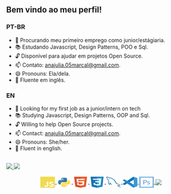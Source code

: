 ## **Bem vindo ao meu perfil!**

 ###  PT-BR
- 🔎 Procurando meu primeiro emprego como junior/estágiaria.
- 📚 Estudando Javascript, Design Patterns, POO e Sql.
- 🔓 Disponível para ajudar em projetos Open Source.
- 📫 Contato: anajulia.05marcal@gmail.com.
- 😄 Pronouns: Ela/dela.
- 📖 Fluente em inglês.

 ###  EN
- 🔎 Looking for my first job as a junior/intern on tech
- 📚 Studying Javascript, Design Patterns, OOP and Sql.
- 🔓 Willing to help Open Source projects.
- 📫 Contact: anajulia.05marcal@gmail.com.
- 😄 Pronouns: She/her.
- 📖 Fluent in english.

<br>

<div style = "display: flex" align-items: "center" justify-content: "center">
  <a href="https://github.com/Julia-Marcal">
  <img height="160em" src="https://github-readme-stats.vercel.app/api?username=Julia-Marcal&show_icons=true&theme=github_dark&include_all_commits=true&count_private=true"/>
  <img height="160em" src="https://github-readme-stats.vercel.app/api/top-langs/?username=Julia-Marcal&layout=compact&langs_count=7&theme=github_dark"/>
</div>

<div style="display: block" align="center"><br>
  <img align="center" alt="Julia-Js" height="30" width="40" src="https://raw.githubusercontent.com/devicons/devicon/master/icons/javascript/javascript-plain.svg">
  <img align="center" alt="Julia-Python" height="30" width="40" src="https://raw.githubusercontent.com/devicons/devicon/master/icons/python/python-original.svg">
  <img align="center" alt="Julia-HTML" height="30" width="40" src="https://raw.githubusercontent.com/devicons/devicon/master/icons/html5/html5-original.svg">
  <img align="center" alt="Julia-CSS" height="30" width="40" src="https://raw.githubusercontent.com/devicons/devicon/master/icons/css3/css3-original.svg">
  <img align="center" alt="Julia-MYSQL" height="30" width="40" src="https://raw.githubusercontent.com/devicons/devicon/master/icons/mysql/mysql-original.svg">
  <img align="center" alt="Julia-VSCODE" height="30" width="40" src="https://raw.githubusercontent.com/devicons/devicon/master/icons/vscode/vscode-original.svg">
  <img align="center" alt="Julia-PHOTOSHOP" height="30" width="40" src="https://raw.githubusercontent.com/devicons/devicon/master/icons/photoshop/photoshop-line.svg">
   <a href = "mailto:anajulia.05marcali@gmail.com"><img align="center" src="https://img.shields.io/badge/Gmail-D14836?style=for-the-badge&logo=gmail&logoColor=white" target="_blank"></a> 
</div> 
